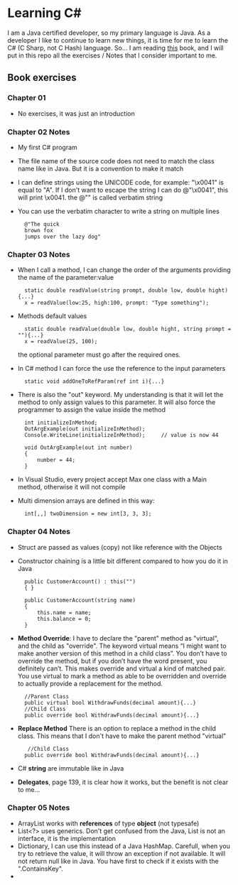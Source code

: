 # Learning C\#

I am a Java certified developer, so my primary language is Java. As a developer I like to continue to learn new things, it is time for me to learn the C# (C Sharp, not C Hash) language.
So... I am reading [this](http://www.csharpcourse.com/) book, and I will put in this repo all the exercises / Notes that I consider important to me.

## Book exercises

### Chapter 01

- No exercises, it was just an introduction

### Chapter 02 Notes

- My first C# program
- The file name of the source code does not need to match the class name like in Java. But it is a convention to make it match
- I can define strings using the UNICODE code, for example: "\x0041" is equal to "A". If I don't want to escape the string I can do @"\x0041", this will print \x0041. the @"" is called verbatim string
- You can use the verbatim character to write a string on multiple lines
  
        @"The quick
        brown fox
        jumps over the lazy dog"

### Chapter 03 Notes

- When I call a method, I can change the order of the arguments providing the name of the parameter:value

        static double readValue(string prompt, double low, double hight){...}
        x = readValue(low:25, high:100, prompt: "Type something");

- Methods default values

        static double readValue(double low, double hight, string prompt = ""){...}
        x = readValue(25, 100);

    the optional parameter must go after the required ones.
- In C# method I can force the use the reference to the input parameters

        static void addOneToRefParam(ref int i){...}

- There is also the "out" keyword. My understanding is that it will let the method to only assign values to this parameter. It will also force the programmer to assign the value inside the method

        int initializeInMethod;
        OutArgExample(out initializeInMethod);
        Console.WriteLine(initializeInMethod);     // value is now 44
        
        void OutArgExample(out int number)
        {
            number = 44;
        }

- In Visual Studio, every project accept Max one class with a Main method, otherwise it will not compile
- Multi dimension arrays are defined in this way:

        int[,,] twoDimension = new int[3, 3, 3];

### Chapter 04 Notes

- Struct are passed as values (copy) not like reference with the Objects
- Constructor chaining is a little bit different compared to how you do it in Java

        public CustomerAccount() : this("")
        { }

        public CustomerAccount(string name)
        {
            this.name = name;
            this.balance = 0;
        }

 - **Method Override**: I have to declare the "parent" method as "virtual", and the child as "override". The keyword virtual means “I might want to make another version of this method in a child class”. You don’t have to override the method, but if you don’t have the word present, you definitely can’t. This makes override and virtual a kind of matched pair. You use virtual to mark a method as able to be overridden and override to actually provide a replacement for the method.


         //Parent Class
         public virtual bool WithdrawFunds(decimal amount){...}
         //Child Class
         public override bool WithdrawFunds(decimal amount){...}

 - **Replace Method** There is an option to replace a method in the child class. This means that I don't have to make the parent method "virtual" 

          //Child Class
         public override bool WithdrawFunds(decimal amount){...}

 - C# **string** are immutable like in Java
 - **Delegates**, page 139, it is clear how it works, but the benefit is not clear to me...

### Chapter 05 Notes

- ArrayList works with **references** of type **object** (not typesafe)
- List<?> uses generics. Don't get confused from the Java, List is not an interface, it is the implementation
- Dictionary<?, ?>, I can use this instead of a Java HashMap<?, ?>. Carefull, when you try to retrieve the value, it will throw an exception if not available. It will not return null like in Java. You have first to check if it exists with the ".ContainsKey".
- 

